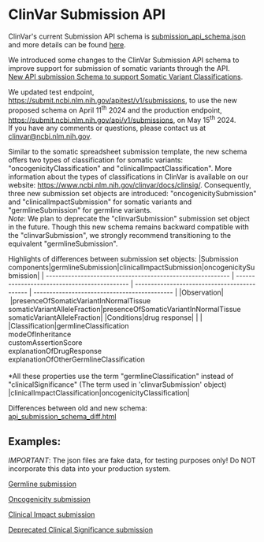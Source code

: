 # ClinVar Submission API

ClinVar's current Submission API schema is [submission_api_schema.json](submission_api_schema.json) and more details can be found [here](https://www.ncbi.nlm.nih.gov/clinvar/docs/api_http/).

We introduced some changes to the ClinVar Submission API schema to improve support for submission of somatic variants through the API.
<br />[New API submission Schema to support Somatic Variant Classifications](submission_api_schema.json).

We updated test endpoint, https://submit.ncbi.nlm.nih.gov/apitest/v1/submissions, to use the new proposed schema on April 11<sup>th</sup> 2024 and the production endpoint,  https://submit.ncbi.nlm.nih.gov/api/v1/submissions, on May 15<sup>th</sup> 2024. 
<br />If you have any comments or questions, please contact us at clinvar@ncbi.nlm.nih.gov.

Similar to the somatic spreadsheet submission template, the new schema offers two types of classification for somatic variants: "oncogenicityClassification" and "clinicalImpactClassification".  More information about the types of classifications in ClinVar is available on our website: https://www.ncbi.nlm.nih.gov/clinvar/docs/clinsig/. Consequently, three new submission set objects are introduced: "oncogenicitySubmission" and "clinicalImpactSubmission" for somatic variants and "germlineSubmission" for germline variants. 
<br />*Note*: We plan to deprecate the "clinvarSubmission" submission set object in the future. Though this new schema remains backward compatible with the "clinvarSubmission", we strongly recommend transitioning to the equivalent "germlineSubmission".


Highlights of differences between submission set objects:
|Submission components|germlineSubmission|clinicalImpactSubmission|oncogenicitySubmission|
| ---------------------------------------------------------- | -------------------------------------------- | -------------------------------------------- | -------------------------------------------- |
|Observation| |presenceOfSomaticVariantInNormalTissue <br> somaticVariantAlleleFraction|presenceOfSomaticVariantInNormalTissue <br> somaticVariantAlleleFraction|
|Conditions|drug response| | |
|Classification|germlineClassification <br> modeOfInheritance <br> customAssertionScore <br> explanationOfDrugResponse <br> explanationOfOtherGermlineClassification <br /> <br /> *All these properties use the term "germlineClassification" instead of "clinicalSignificance" (The term used in 'clinvarSubmission' object) |clinicalImpactClassification|oncogenicityClassification|

Differences between old and new schema: [api_submission_schema_diff.html](api_schema_diff.html)

## Examples:
*IMPORTANT*: The json files are fake data, for testing purposes only! Do NOT incorporate this data into your production system.

[Germline submission](sample_api_submissions/sample_germline_hgvs_submission.json)

[Oncogenicity submission](sample_api_submissions/sample_oncogenicity_hgvs.json)

[Clinical Impact submission](sample_api_submissions/sample_clinical_impact_hgvs.json)

[Deprecated Clinical Significance submission](sample_api_submissions/sample_clinical_significance_hgvs_submission.json)
